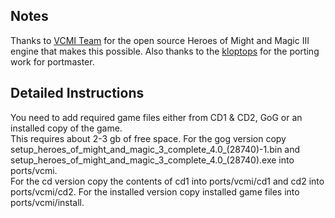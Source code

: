 ## Notes

Thanks to [VCMI Team](https://github.com/vcmi/vcmi) for the open source Heroes of Might and Magic III engine that makes this possible.  Also thanks to the [kloptops](https://github.com/kloptops/Portmaster-misc/tree/main/VCMI) for the porting work for portmaster.

## Detailed Instructions

You need to add required game files either from CD1 & CD2, GoG or an installed copy of the game. <br>  This requires about 2-3 gb of free space. For the gog version copy setup_heroes_of_might_and_magic_3_complete_4.0_(28740)-1.bin and setup_heroes_of_might_and_magic_3_complete_4.0_(28740).exe into ports/vcmi. <br>  For the cd version copy the contents of cd1 into ports/vcmi/cd1 and cd2 into ports/vcmi/cd2. For the installed version copy installed game files into ports/vcmi/install.




